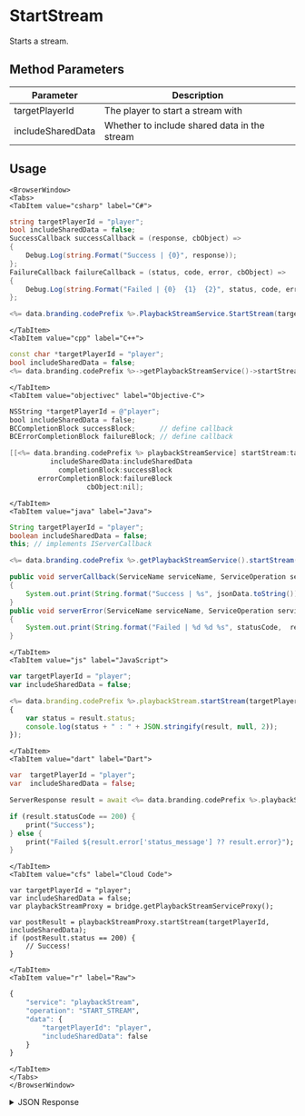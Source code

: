 # StartStream

Starts a stream.

<PartialServop service_name="playbackStream" operation_name="START_STREAM" />

## Method Parameters

| Parameter         | Description                                  |
| ----------------- | -------------------------------------------- |
| targetPlayerId    | The player to start a stream with            |
| includeSharedData | Whether to include shared data in the stream |

## Usage

```mdx-code-block
<BrowserWindow>
<Tabs>
<TabItem value="csharp" label="C#">
```

```csharp
string targetPlayerId = "player";
bool includeSharedData = false;
SuccessCallback successCallback = (response, cbObject) =>
{
    Debug.Log(string.Format("Success | {0}", response));
};
FailureCallback failureCallback = (status, code, error, cbObject) =>
{
    Debug.Log(string.Format("Failed | {0}  {1}  {2}", status, code, error));
};

<%= data.branding.codePrefix %>.PlaybackStreamService.StartStream(targetPlayerId, includeSharedData, successCallback, failureCallback);
```

```mdx-code-block
</TabItem>
<TabItem value="cpp" label="C++">
```

```cpp
const char *targetPlayerId = "player";
bool includeSharedData = false;
<%= data.branding.codePrefix %>->getPlaybackStreamService()->startStream(targetPlayerId, includeSharedData, this);
```

```mdx-code-block
</TabItem>
<TabItem value="objectivec" label="Objective-C">
```

```objectivec
NSString *targetPlayerId = @"player";
bool includeSharedData = false;
BCCompletionBlock successBlock;      // define callback
BCErrorCompletionBlock failureBlock; // define callback

[[<%= data.branding.codePrefix %> playbackStreamService] startStream:targetPlayerId
          includeSharedData:includeSharedData
            completionBlock:successBlock
       errorCompletionBlock:failureBlock
                   cbObject:nil];
```

```mdx-code-block
</TabItem>
<TabItem value="java" label="Java">
```

```java
String targetPlayerId = "player";
boolean includeSharedData = false;
this; // implements IServerCallback

<%= data.branding.codePrefix %>.getPlaybackStreamService().startStream(targetPlayerId, includeSharedData, this);

public void serverCallback(ServiceName serviceName, ServiceOperation serviceOperation, JSONObject jsonData)
{
    System.out.print(String.format("Success | %s", jsonData.toString()));
}
public void serverError(ServiceName serviceName, ServiceOperation serviceOperation, int statusCode, int reasonCode, String jsonError)
{
    System.out.print(String.format("Failed | %d %d %s", statusCode,  reasonCode, jsonError.toString()));
}
```

```mdx-code-block
</TabItem>
<TabItem value="js" label="JavaScript">
```

```javascript
var targetPlayerId = "player";
var includeSharedData = false;

<%= data.branding.codePrefix %>.playbackStream.startStream(targetPlayerId, includeSharedData, result =>
{
	var status = result.status;
	console.log(status + " : " + JSON.stringify(result, null, 2));
});
```

```mdx-code-block
</TabItem>
<TabItem value="dart" label="Dart">
```

```dart
var  targetPlayerId = "player";
var  includeSharedData = false;

ServerResponse result = await <%= data.branding.codePrefix %>.playbackStreamService.startStream(targetPlayerId:targetPlayerId, includeSharedData:includeSharedData);

if (result.statusCode == 200) {
    print("Success");
} else {
    print("Failed ${result.error['status_message'] ?? result.error}");
}
```

```mdx-code-block
</TabItem>
<TabItem value="cfs" label="Cloud Code">
```

```cfscript
var targetPlayerId = "player";
var includeSharedData = false;
var playbackStreamProxy = bridge.getPlaybackStreamServiceProxy();

var postResult = playbackStreamProxy.startStream(targetPlayerId, includeSharedData);
if (postResult.status == 200) {
    // Success!
}
```

```mdx-code-block
</TabItem>
<TabItem value="r" label="Raw">
```

```r
{
	"service": "playbackStream",
	"operation": "START_STREAM",
	"data": {
		"targetPlayerId": "player",
		"includeSharedData": false
	}
}
```

```mdx-code-block
</TabItem>
</Tabs>
</BrowserWindow>
```

<details>
<summary>JSON Response</summary>

```json
{
    "status": 200,
    "data": {
        "playbackStreamId": "b8da4619-2ddc-4184-b654-cd11d12a3275",
        "initiatingPlayerId": "198bcafcd-6e84-4c30-9f6e-3f9f016440c6",
        "targetPlayerId": "a6943c74-6655-4245-8b2b-13bb908d3f88",
        "status": "STARTED",
        "summary": {},
        "initialSharedData": {
            "entities": [],
            "statistics": {}
        },
        "events": [],
        "createdAt": 1425481184200,
        "updatedAt": 1425481184200
    }
}
```

</details>
